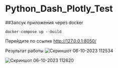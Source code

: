 # Python_Dash_Plotly_Test
##Запсук приложения через docker

```console
docker-compose up --build
```
Перейдите по ссылке http://127.0.0.1:8050/

Результат работы
![Скриншот 06-10-2023 112534](https://github.com/Baral-Chief-of-Compliance/Python_Dash_Plotly_Test/assets/78692798/09ca6746-caa9-44b9-8be9-bbb8d516b7e7)

![Скриншот 06-10-2023 112620](https://github.com/Baral-Chief-of-Compliance/Python_Dash_Plotly_Test/assets/78692798/ad1e16cd-be58-4ad1-8cfe-14c39e42d062)
